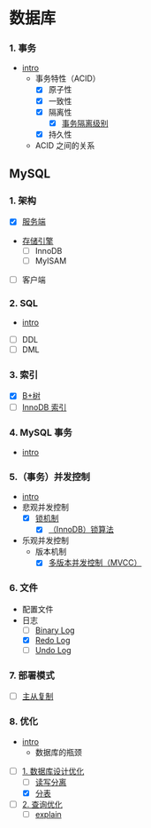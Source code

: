 # 数据库

### 1. 事务
- [intro](/docs/事务/README.md)
    - 事务特性（ACID）
        - [x] 原子性
        - [x] 一致性
        - [x] 隔离性
            - [x] [事务隔离级别](/docs/事务/事务隔离级别.md)
        - [x] 持久性
    - ACID 之间的关系


## MySQL

### 1. 架构
- [x] [服务端](/docs/MySQL/架构/服务端.md)
- [存储引擎](/docs/MySQL/架构/存储引擎.md)
    - [ ] InnoDB
    - [ ] MyISAM
- [ ] 客户端

### 2. SQL
- [intro](/docs/MySQL/SQL/README.md)
- [ ] DDL
- [ ] DML

### 3. 索引
- [x] [B+树](/docs/MySQL/索引/B+树.md)
- [ ] [InnoDB 索引](/docs/MySQL/索引/InnoDB索引.md)

### 4. MySQL 事务
- [intro](/docs/MySQL/事务.md)

### 5.（事务）并发控制
- [intro](/docs/MySQL/并发控制/README.md)
- 悲观并发控制
    - [x] [锁机制](/docs/MySQL/并发控制/锁机制.md)
        - [x] [（InnoDB）锁算法](/docs/MySQL/并发控制/锁算法.md)
- 乐观并发控制
    - 版本机制
        - [x] [多版本并发控制（MVCC）](/docs/MySQL/并发控制/多版本并发控制.md)

### 6. 文件
- 配置文件
- 日志
    - [ ] [Binary Log](/docs/MySQL/文件/日志/binlog.md)
    - [x] [Redo Log](/docs/MySQL/文件/日志/RedoLog.md)
    - [ ] [Undo Log](/docs/MySQL/文件/日志/UndoLog.md)

### 7. 部署模式
- [ ] [主从复制](/docs/MySQL/主从复制.md)

### 8. 优化
- [intro](/docs/MySQL/优化/README.md)
    - 数据库的瓶颈
- [ ] [1. 数据库设计优化](/docs/MySQL/优化/数据库设计优化.md)
    - [ ] [读写分离](/docs/MySQL/优化/读写分离.md)
    - [x] [分表](/docs/MySQL/优化/分表.md)
- [ ] [2. 查询优化](/docs/MySQL/优化/查询优化.md)
    - [ ] [explain](/docs/MySQL/优化/explain.md)